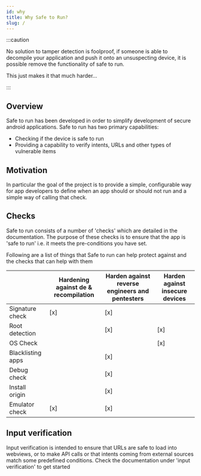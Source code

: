 ```yaml
---
id: why 
title: Why Safe to Run? 
slug: /
---
```

:::caution

No solution to tamper detection is foolproof, if someone is able to decompile your application and push it onto an
unsuspecting device, it is possible remove the functionality of safe to run.

This just makes it that much harder...

:::

## Overview

Safe to run has been developed in order to simplify development of secure android applications. Safe to run has two primary capabilities:

* Checking if the device is safe to run
* Providing a capability to verify intents, URLs and other types of vulnerable items 

## Motivation

In particular the goal of the project is to provide a simple, configurable way for app developers to define when 
an app should or should not run and a simple way of calling that check.


## Checks

Safe to run consists of a number of 'checks' which are detailed in the documentation. The purpose of these checks is to
ensure that the app is 'safe to run' i.e. it meets the pre-conditions you have set.

Following are a list of things that Safe to run can help protect against and the checks that can help with them

|                   | Hardening against de & recompilation | Harden against reverse engineers and pentesters | Harden against insecure devices |
|-------------------|--------------------------------------|-------------------------------------------------|---------------------------------|
| Signature check   | [x]                                  | [x]                                             |                                 |
| Root detection    |                                      | [x]                                             | [x]                             |
| OS Check          |                                      |                                                 | [x]                             |
| Blacklisting apps |                                      | [x]                                             |                                 |
| Debug check       |                                      | [x]                                             |                                 |
| Install origin    |                                      | [x]                                             |                                 |
| Emulator check    | [x]                                  | [x]                                             |                                 |

## Input verification

Input verification is intended to ensure that URLs are safe to load into webviews, or to make API calls or that intents 
coming from external sources match some predefined conditions. Check the documentation under 'input verification' to get started


